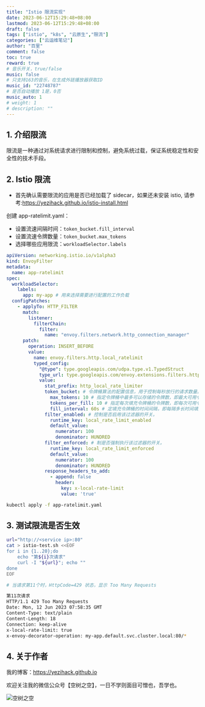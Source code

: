 ```yaml
---
title: "Istio 限流实现"
date: 2023-06-12T15:29:48+08:00
lastmod: 2023-06-12T15:29:48+08:00
draft: false
tags: ["istio", "k8s", "云原生","限流"]
categories: ["云运维笔记"]
author: "百里"
comment: false
toc: true
reward: true
# 音乐开关，true/false
music: false
# 只支持163的音乐，在生成外链播放器获取ID
music_id: "22748787"
# 是否自动播放 1是，0否
music_auto: 1
# weight: 1
# description: ""
---
```


## 1. 介绍限流

限流是一种通过对系统请求进行限制和控制，避免系统过载，保证系统稳定性和安全性的技术手段。

## 2. Istio 限流

- 首先确认需要限流的应用是否已经加载了 sidecar，如果还未安装 istio, 请参考:<https://yezihack.github.io/istio-install.html>

创建 app-ratelimit.yaml：

- 设置流速间隔时间：`token_bucket.fill_interval`
- 设置流速令牌数量：`token_bucket.max_tokens`
- 选择哪些应用限流：`workloadSelector.labels`

```yaml
apiVersion: networking.istio.io/v1alpha3
kind: EnvoyFilter
metadata:
  name: app-ratelimit
spec:  
  workloadSelector:
    labels:
      app: my-app # 用来选择需要进行配置的工作负载
  configPatches:
    - applyTo: HTTP_FILTER
      match:
        listener:
          filterChain:
            filter:
              name: "envoy.filters.network.http_connection_manager"
      patch:
        operation: INSERT_BEFORE
        value:
          name: envoy.filters.http.local_ratelimit
          typed_config:
            "@type": type.googleapis.com/udpa.type.v1.TypedStruct
            type_url: type.googleapis.com/envoy.extensions.filters.http.local_ratelimit.v3.LocalRateLimit
            value:
              stat_prefix: http_local_rate_limiter
              token_bucket: # 令牌桶算法的配置信息，用于控制每秒放行的请求数量。
                max_tokens: 10 # 指定令牌桶中最多可以存储的令牌数，即最大可用令牌数
                tokens_per_fill: 10 # 指定每次填充令牌桶的令牌数，即每次可用令牌数。
                fill_interval: 60s # 定填充令牌桶的时间间隔，即每隔多长时间填充一次令牌桶。
              filter_enabled: # 控制是否启用该过滤器的开关。
                runtime_key: local_rate_limit_enabled
                default_value:
                  numerator: 100
                  denominator: HUNDRED
              filter_enforced: # 制是否强制执行该过滤器的开关。
                runtime_key: local_rate_limit_enforced
                default_value:
                  numerator: 100
                  denominator: HUNDRED
              response_headers_to_add: 
                - append: false
                  header:
                    key: x-local-rate-limit
                    value: 'true'
```

```sh
kubectl apply -f app-ratelimit.yaml
```

## 3. 测试限流是否生效

```sh
url="http://<service ip>:80"
cat > istio-test.sh <<EOF
for i in {1..20};do
    echo "第${i}次请求"
    curl -I "${url}"; echo ""
done
EOF

# 当请求第11个时，HttpCode=429 状态，显示 Too Many Requests

第11次请求
HTTP/1.1 429 Too Many Requests
Date: Mon, 12 Jun 2023 07:58:35 GMT
Content-Type: text/plain
Content-Length: 18
Connection: keep-alive
x-local-rate-limit: true
x-envoy-decorator-operation: my-app.default.svc.cluster.local:80/*
```










## 4. 关于作者

我的博客：<https://yezihack.github.io>

欢迎关注我的微信公众号【空树之空】，一日不学则面目可憎也，吾学也。

![空树之空](https://cdn.jsdelivr.net/gh/yezihack/assets/b/20210122112114.png?imageslim)
